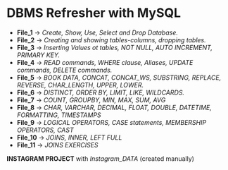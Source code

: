 # DBMS Refresher with MySQL
* **File_1** -> *Create, Show, Use, Select and Drop Database.*
* **File_2** -> *Creating and showing tables-columns, dropping tables.*
* **File_3** -> *Inserting Values ot tables, NOT NULL, AUTO INCREMENT, PRIMARY KEY.*
* **File_4** -> *READ commands, WHERE clause, Aliases, UPDATE commands, DELETE commands.*
* **File_5** -> *BOOK DATA, CONCAT, CONCAT_WS, SUBSTRING, REPLACE, REVERSE, CHAR_LENGTH, UPPER, LOWER.*
* **File_6** -> *DISTINCT, ORDER BY, LIMIT, LIKE, WILDCARDS.*
* **File_7** -> *COUNT, GROUPBY, MIN, MAX, SUM, AVG*
* **File_8** -> *CHAR, VARCHAR, DECIMAL, FLOAT, DOUBLE, DATETIME, FORMATTING, TIMESTAMPS*
* **File_9** -> *LOGICAL OPERATORS, CASE statements, MEMBERSHIP OPERATORS, CAST*
* **File_10** -> *JOINS, INNER, LEFT FULL*
* **File_11** -> *JOINS EXERCISES*

**INSTAGRAM PROJECT** with *Instagram_DATA* (created manually)
